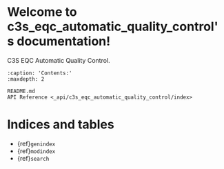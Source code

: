 # Welcome to c3s_eqc_automatic_quality_control's documentation!

C3S EQC Automatic Quality Control.

```{toctree}
:caption: 'Contents:'
:maxdepth: 2

README.md
API Reference <_api/c3s_eqc_automatic_quality_control/index>
```

# Indices and tables

- {ref}`genindex`
- {ref}`modindex`
- {ref}`search`
